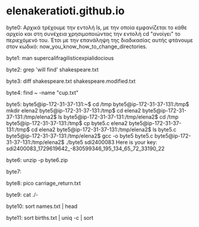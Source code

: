 # elenakeratioti.github.io
byte0: Αρχικά τρέχουμε την εντολή ls, με την οποία εμφανίζεται το κάθε αρχείο και στη συνέχεια χρησιμοποιώντας την εντολή cd "ανοίγει" το περιεχόμενό του. Έτσι με την επανάληψη της διαδικασίας αυτής φτάνουμε στον κωδικό: now_you_know_how_to_change_directories.

byte1: man supercalifragilisticexpialidocious 

byte2: grep 'will find' shakespeare.txt

byte3: diff shakespeare.txt shakespeare.modified.txt

byte4: find ~ -name "cup.txt"

byte5:  byte5@ip-172-31-37-131:~$ cd /tmp
byte5@ip-172-31-37-131:/tmp$ mkdir elena2
byte5@ip-172-31-37-131:/tmp$ cd elena2
byte5@ip-172-31-37-131:/tmp/elena2$ ls
byte5@ip-172-31-37-131:/tmp/elena2$ cd /tmp
byte5@ip-172-31-37-131:/tmp$ cp byte5.c elena2
byte5@ip-172-31-37-131:/tmp$ cd elena2
byte5@ip-172-31-37-131:/tmp/elena2$ ls
byte5.c
byte5@ip-172-31-37-131:/tmp/elena2$ gcc -o byte5 byte5.c
byte5@ip-172-31-37-131:/tmp/elena2$ ./byte5 sdi2400083
Here is your key: sdi2400083_1729619642_-830599346_195_134_65_72_33190_22

byte6: unzip -p byte6.zip

byte7:

byte8: pico carriage_return.txt

byte9: cat ./-

byte10: sort names.txt | head

byte11: sort births.txt | uniq -c | sort

